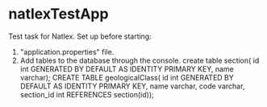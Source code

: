 # natlexTestApp
Test task for Natlex.
Set up before starting:
1) "application.properties" file.
2) Add tables to the database through the console.
create table section(
    id int GENERATED BY DEFAULT AS IDENTITY PRIMARY KEY,
    name varchar);
CREATE TABLE geologicalClass(
    id int GENERATED BY DEFAULT AS IDENTITY PRIMARY KEY,
    name varchar,
    code varchar,
    section_id int REFERENCES section(id));
